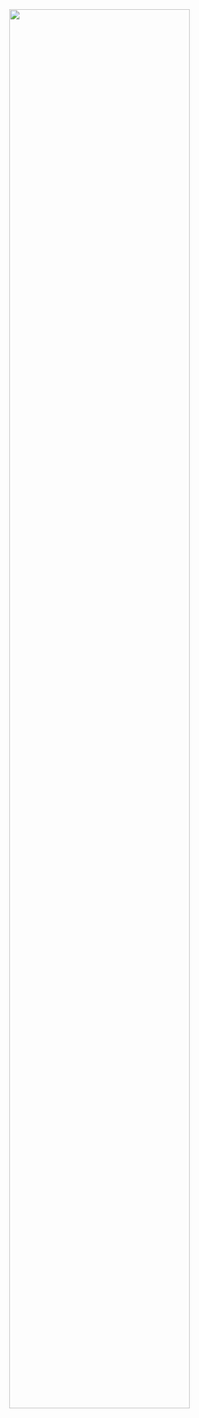 <div align=center>
<img src="https://user-images.githubusercontent.com/69124951/206843972-cfad0141-3eed-40b8-a373-b8c2697d1910.jpg" width=80% />
</div>
